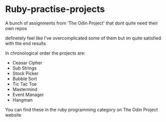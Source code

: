 # Ruby-practise-projects

A bunch of assignments from 'The Odin Project' that dont quite need their own repos

definetely feel like I've overcomplicated some of them but im quite satisfied with the end results

In chronological order the projects are:

- Ceasar Cipher
- Sub Strings
- Stock Picker
- Bubble Sort
- Tic Tac Toe
- Mastermind
- Event Manager
- Hangman

You can find these in the ruby programming category on The Odin Project website
